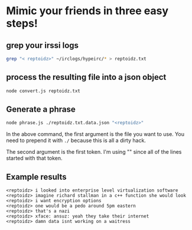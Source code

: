 # Mimic your friends in three easy steps!

## grep your irssi logs

```Bash
grep "< reptoidz>" ~/irclogs/hypeirc/* > reptoidz.txt
```

## process the resulting file into a json object

```Bash
node convert.js reptoidz.txt
```

## Generate a phrase

```Bash
node phrase.js ./reptoidz.txt.data.json "<reptoidz>"
```

In the above command, the first argument is the file you want to use. You need to prepend it with `./` because this is all a dirty hack.

The second argument is the first token. I'm using "<reptoidz>" since all of the lines started with that token.

## Example results

```
<reptoidz> i looked into enterprise level virtualization software
<reptoidz> imagine richard stallman in a c++ function she would look
<reptoidz> i want encryption options
<reptoidz> one would be a pedo around 5pm eastern
<reptoidz> that's a nazi
<reptoidz> xface: ansuz: yeah they take their internet
<reptoidz> damn data isnt working on a waitress
```
